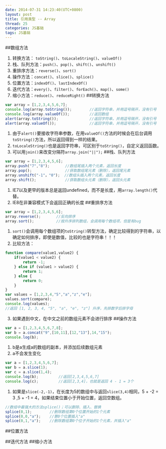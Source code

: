 ```yaml
---
date: 2014-07-31 14:23:40(UTC+0800)
layout: post
title: 引用类型 -- Array
thread: 25
categories: JS基础
tags: JS基础
---
```


##数组方法
1. 转换方法： `toString()`、`toLocaleString()`、`valueOf()`
2. 栈、队列方法：`push()`、`pop()`、`shift()`、`unshift()`
3. 重排序方法：`reverse()`、`sort()`
4. 操作方法：`concat()`、`slice()`、`splice()`
5. 位置方法：`indexOf()`、`lastIndexOf()`
6. 迭代方法：`every()`、`filter()`、`forEach()`、`map()`、`some()`
7. 缩小方法：`reduce()`、`reduceRight()`
##转换方法
```javascript
var array = [1,2,3,4,5,6,7];
console.log(array.toString());        //返回字符串，并用逗号隔开，没有引号
console.log(array.valueOf());         //返回数组
alert(array.toString());              //返回字符串，并用逗号隔开，没有引号
alert(array.valueOf());               //返回字符串，并用逗号隔开，没有引号
```

1. 由于`alert()`要接收字符串参数，在用`valueOf()`方法的时候会在后台调用`toString()`方法，所以返回得到一样的结果。
2. `toLocaleString()`也是返回字符串，可区别于`toString()`，自定义返回函数。
3. 可以用`join()`来改变分隔符`array.join("||");`
##栈、队列方法
```javascript
var array = [1,2,3,4,5,6];
array.push("7","8");       //数组尾插入两个元素，返回长度
array.pop();			   //获取数组尾元素（删除），返回尾元素
array.unshift("-1"，"0");  //数组头插入两个元素，返回长度
array.shift();             //获取数组头元素（删除），返回头元素
```
1. IE7以及更早的版本总是返回undefined，而不是长度，用`array.length()`代替。
2. IE8在非兼容模式下会返回正确的长度
##重排序方法
```javascript
var array = [1,2,3,4,5,6];
array.reverse();       //反向排序
array.sort();          //按升序排列数组，会调用每个数组项，但是有bug
```
1. `sort()`会调用每个数组项的`toString()`转型方法，确定比较得到的字符串，以确定如何排序，即使是数值，比较的也是字符串！！！
2. 比较方法：
```javascript
function compare(value1,value2) {
	if(value1 < value2) {
		return -1;
	} else if (value1 > value2) {
		return 1;
 	} else {
		return 0;
	}
}
var values = [1,2,3,4,"5","a","z","e"];
values.sort(compare);
console.log(values);
//返回 [1, 2, 3, 4, "5", "a", "e", "z"] 升序，先排数字后排字母
```
3. 如果遇到中文，在中文之前的数组元素不会进行排序
##操作方法
```javascript
var a = [1,2,3,4,5,6,7,8];
var b = a.concat("9",[10,11],[12,"13"],14,"15");
console.log(b);
```
1. b是a生成a的数组的副本，并添加后续数组元素
2. a不会发生变化
```javascript
var a = [1,2,3,4,5,6,7];
var b = a.slice(1);
var c = a.slice(1,4);
console.log(b);			//返回[2,3,4,5,6,7]
console.log(c);	        //返回[2,3,4]，也就是返回 4 - 1 = 3个
```
1. 如果是`slice(-2,-1)`，在长度为5的数组中与返回`slice(3,4)`相同，5 + -2 = 3 ,5 + -1 = 4，如果结束位置小于开始位置，返回空数组。
```javascript
//数组中最强大的方法splice()；可以删除、插入、替换
splice(0,1);        //删除数组第0个位置开始的1个元素
splice(0,0,"a");    //第0个位置插入"a"
splice(0,1,"a");    //删除数组第0个位子开始的1个元素，并插入"a"
``` 
##位置方法

##迭代方法
##缩小方法


